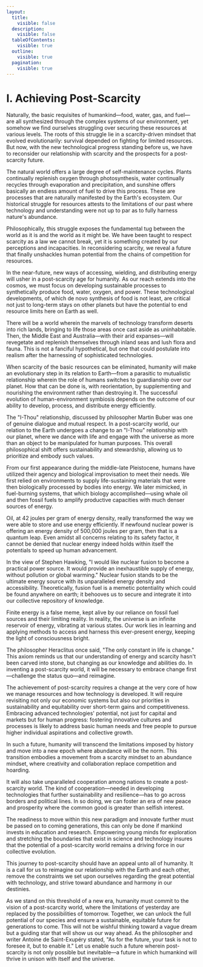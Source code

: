 ```yaml
---
layout:
  title:
    visible: false
  description:
    visible: false
  tableOfContents:
    visible: true
  outline:
    visible: true
  pagination:
    visible: true
---
```


# I. Achieving Post-Scarcity

Naturally, the basic requisites of humankind—food, water, gas, and fuel—are all synthesized through the complex systems of our environment, yet somehow we find ourselves struggling over securing these resources at various levels. The roots of this struggle lie in a scarcity-driven mindset that evolved evolutionarily: survival depended on fighting for limited resources. But now, with the new technological progress standing before us, we have to reconsider our relationship with scarcity and the prospects for a post-scarcity future.

The natural world offers a large degree of self-maintenance cycles. Plants continually replenish oxygen through photosynthesis, water continually recycles through evaporation and precipitation, and sunshine offers basically an endless amount of fuel to drive this process. These are processes that are naturally manifested by the Earth's ecosystem. Our historical struggle for resources attests to the limitations of our past where technology and understanding were not up to par as to fully harness nature's abundance.

Philosophically, this struggle exposes the fundamental tug between the world as it is and the world as it might be. We have been taught to respect scarcity as a law we cannot break, yet it is something created by our perceptions and incapacities. In reconsidering scarcity, we reveal a future that finally unshackles human potential from the chains of competition for resources.

In the near-future, new ways of accessing, wielding, and distributing energy will usher in a post-scarcity age for humanity. As our reach extends into the cosmos, we must focus on developing sustainable processes to synthetically produce food, water, oxygen, and power. These technological developments, of which de novo synthesis of food is not least, are critical not just to long-term stays on other planets but have the potential to end resource limits here on Earth as well.

There will be a world wherein the marvels of technology transform deserts into rich lands, bringing to life those areas once cast aside as uninhabitable. Then, the Middle East and Australia—with their arid expanses—will revegetate and replenish themselves through inland seas and lush flora and fauna. This is not a fanciful hypothetical, but one that could postulate into realism after the harnessing of sophisticated technologies.

When scarcity of the basic resources can be eliminated, humanity will make an evolutionary step in its relation to Earth—from a parasitic to mutualistic relationship wherein the role of humans switches to guardianship over our planet. How that can be done is, with reorientation, by supplementing and nourishing the environment rather than destroying it. The successful evolution of human-environment symbiosis depends on the outcome of our ability to develop, process, and distribute energy efficiently.

The "I-Thou" relationship, discussed by philosopher Martin Buber was one of genuine dialogue and mutual respect. In a post-scarcity world, our relation to the Earth undergoes a change to an "I-Thou" relationship with our planet, where we dance with life and engage with the universe as more than an object to be manipulated for human purposes. This overall philosophical shift offers sustainability and stewardship, allowing us to prioritize and embody such values.

From our first appearance during the middle-late Pleistocene, humans have utilized their agency and biological improvisation to meet their needs. We first relied on environments to supply life-sustaining materials that were then biologically processed by bodies into energy. We later mimicked, in fuel-burning systems, that which biology accomplished—using whale oil and then fossil fuels to amplify productive capacities with much denser sources of energy.

Oil, at 42 joules per gram of energy density, really transformed the way we were able to store and use energy efficiently. If newfound nuclear power is offering an energy density of 500,000 joules per gram, then that is a quantum leap. Even amidst all concerns relating to its safety factor, it cannot be denied that nuclear energy indeed holds within itself the potentials to speed up human advancement.

In the view of Stephen Hawking, "I would like nuclear fusion to become a practical power source. It would provide an inexhaustible supply of energy, without pollution or global warming." Nuclear fusion stands to be the ultimate energy source with its unparalleled energy density and accessibility. Theoretically, fusion fuel is a memetic potentiality which could be found anywhere on earth; it behooves us to secure and integrate it into our collective repository of knowledge.

Finite energy is a false meme, kept alive by our reliance on fossil fuel sources and their limiting reality. In reality, the universe is an infinite reservoir of energy, vibrating at various states. Our work lies in learning and applying methods to access and harness this ever-present energy, keeping the light of consciousness bright.&#x20;

The philosopher Heraclitus once said, "The only constant in life is change." This axiom reminds us that our understanding of energy and scarcity hasn't been carved into stone, but changing as our knowledge and abilities do. In inventing a post-scarcity world, it will be necessary to embrace change first—challenge the status quo—and reimagine.

The achievement of post-scarcity requires a change at the very core of how we manage resources and how technology is developed. It will require revisiting not only our economic systems but also our priorities in sustainability and equitability over short-term gains and competitiveness. Embracing advanced technologies' potential, not just for capital and markets but for human progress: fostering innovative cultures and processes is likely to address basic human needs and free people to pursue higher individual aspirations and collective growth.

In such a future, humanity will transcend the limitations imposed by history and move into a new epoch where abundance will be the norm. This transition embodies a movement from a scarcity mindset to an abundance mindset, where creativity and collaboration replace competition and hoarding.

It will also take unparalleled cooperation among nations to create a post-scarcity world. The kind of cooperation—needed in developing technologies that further sustainability and resilience—has to go across borders and political lines. In so doing, we can foster an era of new peace and prosperity where the common good is greater than selfish interest.

The readiness to move within this new paradigm and innovate further must be passed on to coming generations, this can only be done if mankind invests in education and research. Empowering young minds for exploration and stretching the boundaries that exist in science and technology insures that the potential of a post-scarcity world remains a driving force in our collective evolution.

This journey to post-scarcity should have an appeal unto all of humanity. It is a call for us to reimagine our relationship with the Earth and each other, remove the constraints we set upon ourselves regarding the great potential with technology, and strive toward abundance and harmony in our destinies.

As we stand on this threshold of a new era, humanity must commit to the vision of a post-scarcity world, where the limitations of yesterday are replaced by the possibilities of tomorrow. Together, we can unlock the full potential of our species and ensure a sustainable, equitable future for generations to come. This will not be wishful thinking toward a vague dream but a guiding star that will show us our way ahead. As the philosopher and writer Antoine de Saint-Exupéry stated, "As for the future, your task is not to foresee it, but to enable it." Let us enable such a future wherein post-scarcity is not only possible but inevitable—a future in which humankind will thrive in unison with itself and the universe.
